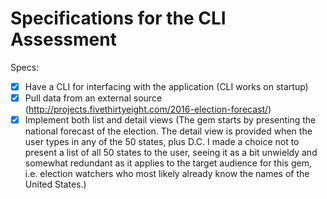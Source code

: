 # Specifications for the CLI Assessment

Specs:
- [x] Have a CLI for interfacing with the application (CLI works on startup)
- [x] Pull data from an external source (http://projects.fivethirtyeight.com/2016-election-forecast/)
- [x] Implement both list and detail views (The gem starts by presenting the national forecast of the election. The detail view is provided when the user types in any of the 50 states, plus D.C.  I made a choice not to present a list of all 50 states to the user, seeing it as a bit unwieldy and somewhat redundant as it applies to the target audience for this gem, i.e. election watchers who most likely already know the names of the United States.)
